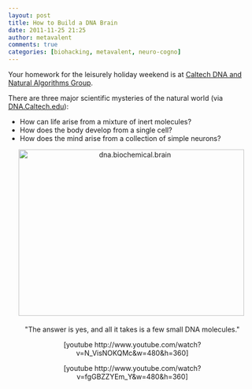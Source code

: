 ```yaml
---
layout: post
title: How to Build a DNA Brain
date: 2011-11-25 21:25
author: metavalent
comments: true
categories: [biohacking, metavalent, neuro-cogno]
---
```

<p>Your homework for the leisurely holiday weekend is at <a href="http://www.dna.caltech.edu/DNAresearch.html" target="_blank">Caltech DNA and Natural Algorithms Group</a>.</p>  
<p>There are three major scientific mysteries of the natural world (via <a href="http://www.dna.caltech.edu/DNAresearch_perspective.html" target="_blank">DNA.Caltech.edu</a>):</p>
<ul>
	<li>How can life arise from a mixture of inert molecules?</li>
	<li>How does the body develop from a single cell?</li>
	<li>How does the mind arise from a collection of simple neurons?</li>
</ul>
<p align="center"><a href="http://www.dna.caltech.edu/DNAresearch.html" target="_blank"><img style="margin:0 5px 5px 0;padding-left:0;padding-right:0;padding-top:0;border-width:0;" border="0" alt="dna.biochemical.brain" src="http://metavalent.files.wordpress.com/2011/11/dna-biochemical-brain_thumb.png" width="458" height="338" /></a></p>  <p align="center">&quot;The answer is yes, and all it takes is a few small DNA molecules.&quot;</p>  <p align="center">[youtube http://www.youtube.com/watch?v=N_VisNOKQMc&w=480&h=360]</p>  <p align="center">[youtube http://www.youtube.com/watch?v=fgGBZZYEm_Y&w=480&h=360]</p>

